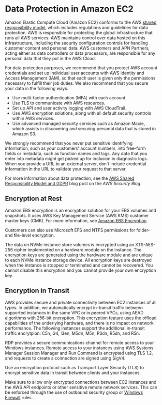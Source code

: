 # Data Protection in Amazon EC2<a name="data-protection"></a>

Amazon Elastic Compute Cloud \(Amazon EC2\) conforms to the AWS [shared responsibility model](http://aws.amazon.com/compliance/shared-responsibility-model/), which includes regulations and guidelines for data protection\. AWS is responsible for protecting the global infrastructure that runs all AWS services\. AWS maintains control over data hosted on this infrastructure, including the security configuration controls for handling customer content and personal data\. AWS customers and APN Partners, acting either as data controllers or data processors, are responsible for any personal data that they put in the AWS Cloud\.

For data protection purposes, we recommend that you protect AWS account credentials and set up individual user accounts with AWS Identity and Access Management \(IAM\), so that each user is given only the permissions necessary to fulfill their job duties\. We also recommend that you secure your data in the following ways:
+ Use multi\-factor authentication \(MFA\) with each account\.
+ Use TLS to communicate with AWS resources\.
+ Set up API and user activity logging with AWS CloudTrail\.
+ Use AWS encryption solutions, along with all default security controls within AWS services\.
+ Use advanced managed security services such as Amazon Macie, which assists in discovering and securing personal data that is stored in Amazon S3\.

We strongly recommend that you never put sensitive identifying information, such as your customers' account numbers, into free\-form fields or metadata, such as function names and tags\. Any data that you enter into metadata might get picked up for inclusion in diagnostic logs\. When you provide a URL to an external server, don't include credential information in the URL to validate your request to that server\.

For more information about data protection, see the [AWS Shared Responsibility Model and GDPR](http://aws.amazon.com/blogs/security/the-aws-shared-responsibility-model-and-gdpr/) blog post on the *AWS Security Blog*\.

## Encryption at Rest<a name="encryption-rest"></a>

Amazon EBS encryption is an encryption solution for your EBS volumes and snapshots\. It uses AWS Key Management Service \(AWS KMS\) customer master keys \(CMK\)\. For more information, see [Amazon EBS Encryption](EBSEncryption.md)\.

Customers can also use Microsoft EFS and NTFS permissions for folder\- and file\-level encryption\.

The data on NVMe instance store volumes is encrypted using an XTS\-AES\-256 cipher implemented on a hardware module on the instance\. The encryption keys are generated using the hardware module and are unique to each NVMe instance storage device\. All encryption keys are destroyed when the instance is stopped or terminated and cannot be recovered\. You cannot disable this encryption and you cannot provide your own encryption key\.

## Encryption in Transit<a name="encryption-transit"></a>

AWS provides secure and private connectivity between EC2 instances of all types\. In addition, we automatically encrypt in\-transit traffic between supported instances in the same VPC or in peered VPCs, using AEAD algorithms with 256\-bit encryption\. This encryption feature uses the offload capabilities of the underlying hardware, and there is no impact on network performance\. The following instances support the additional in\-transit traffic encrytpion: C5n, G4, I3en, M5dn, M5n, P3dn, R5dn, and R5n\.

RDP provides a secure communications channel for remote access to your Windows instances\. Remote access to your instances using AWS Systems Manager Session Manager and Run Command is encrypted using TLS 1\.2, and requests to create a connection are signed using SigV4\.

Use an encryption protocol such as Transport Layer Security \(TLS\) to encrypt sensitive data in transit between clients and your instances\.

Make sure to allow only encrypted connections between EC2 instances and the AWS API endpoints or other sensitive remote network services\. This can be enforced through the use of outbound security group or [Windows Firewall](https://docs.microsoft.com/en-us/windows/security/threat-protection/windows-firewall/windows-firewall-with-advanced-security) rules\.
